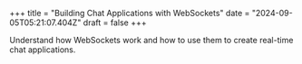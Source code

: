 +++
title = "Building Chat Applications with WebSockets"
date = "2024-09-05T05:21:07.404Z"
draft = false
+++

Understand how WebSockets work and how to use them to create real-time chat applications.
        